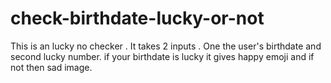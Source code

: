 # check-birthdate-lucky-or-not
This is an lucky no checker . It takes 2 inputs . One the user's birthdate and second lucky number. if your birthdate is lucky it gives happy emoji and if not then sad image.
